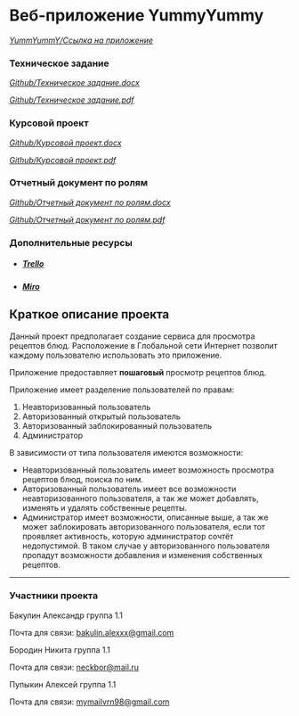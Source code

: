 # Веб-приложение YummyYummy

*[YummYummY/Ссылка на приложение](http://195.133.196.144/yummy/)*

### Техническое задание
*[Github/Техническое задание.docx](https://github.com/neckbor/recipe-book/blob/master/%D0%B4%D0%BE%D0%BA%D1%83%D0%BC%D0%B5%D0%BD%D1%82%D0%B0%D1%86%D0%B8%D1%8F/%D0%A2%D0%B5%D1%85%D0%BD%D0%B8%D1%87%D0%B5%D1%81%D0%BA%D0%BE%D0%B5%20%D0%B7%D0%B0%D0%B4%D0%B0%D0%BD%D0%B8%D0%B5.docx)*

*[Github/Техническое задание.pdf](https://github.com/neckbor/recipe-book/blob/master/%D0%B4%D0%BE%D0%BA%D1%83%D0%BC%D0%B5%D0%BD%D1%82%D0%B0%D1%86%D0%B8%D1%8F/%D0%A2%D0%B5%D1%85%D0%BD%D0%B8%D1%87%D0%B5%D1%81%D0%BA%D0%BE%D0%B5%20%D0%B7%D0%B0%D0%B4%D0%B0%D0%BD%D0%B8%D0%B5.pdf)*

### Курсовой проект
*[Github/Курсовой проект.docx](https://github.com/neckbor/recipe-book/blob/master/%D0%B4%D0%BE%D0%BA%D1%83%D0%BC%D0%B5%D0%BD%D1%82%D0%B0%D1%86%D0%B8%D1%8F/%D0%9A%D1%83%D1%80%D1%81%D0%BE%D0%B2%D0%BE%D0%B9%20%D0%BF%D1%80%D0%BE%D0%B5%D0%BA%D1%82.docx)*

*[Github/Курсовой проект.pdf](https://github.com/neckbor/recipe-book/blob/master/%D0%B4%D0%BE%D0%BA%D1%83%D0%BC%D0%B5%D0%BD%D1%82%D0%B0%D1%86%D0%B8%D1%8F/%D0%9A%D1%83%D1%80%D1%81%D0%BE%D0%B2%D0%BE%D0%B9%20%D0%BF%D1%80%D0%BE%D0%B5%D0%BA%D1%82.pdf)*

### Отчетный документ по ролям
*[Github/Отчетный документ по ролям.docx](https://github.com/neckbor/recipe-book/blob/master/%D0%B4%D0%BE%D0%BA%D1%83%D0%BC%D0%B5%D0%BD%D1%82%D0%B0%D1%86%D0%B8%D1%8F/%D0%9E%D1%82%D1%87%D1%91%D1%82%D0%BD%D1%8B%D0%B9%20%D0%B4%D0%BE%D0%BA%D1%83%D0%BC%D0%B5%D0%BD%D1%82%20%D0%BF%D0%BE%20%D1%80%D0%BE%D0%BB%D1%8F%D0%BC.docx)*

*[Github/Отчетный документ по ролям.pdf](https://github.com/neckbor/recipe-book/blob/master/%D0%B4%D0%BE%D0%BA%D1%83%D0%BC%D0%B5%D0%BD%D1%82%D0%B0%D1%86%D0%B8%D1%8F/%D0%9E%D1%82%D1%87%D1%91%D1%82%D0%BD%D1%8B%D0%B9%20%D0%B4%D0%BE%D0%BA%D1%83%D0%BC%D0%B5%D0%BD%D1%82%20%D0%BF%D0%BE%20%D1%80%D0%BE%D0%BB%D1%8F%D0%BC.pdf)*

### Дополнительные ресурсы ###
* ##### [Trello](https://trello.com/b/Ql54ikNJ/yummyummy)
* ##### [Miro](https://miro.com/app/board/o9J_kul6-84=/)

## Краткое описание проекта
Данный проект предполагает создание сервиса для просмотра рецептов блюд. Расположение в Глобальной сети Интернет позволит каждому пользователю использовать это приложение.

Приложение предоставляет **пошаговый** просмотр рецептов блюд.

Приложение имеет разделение пользователей по правам:
1. Неавторизованный пользователь
2. Авторизованный открытый пользователь
3. Авторизованный заблокированный пользователь
4. Администратор

В зависимости от типа пользователя имеются возможности:
* Неавторизованный пользователь имеет возможность просмотра рецептов блюд, поиска по ним.
* Авторизованный пользователь имеет все возможности неавторизованного пользователя, а так же может добавлять, изменять и удалять собственные рецепты.
* Администратор имеет возможности, описанные выше, а так же может заблокировать авторизованного пользователя, если тот проявляет активность, которую администратор сочтёт недопустимой. В таком случае у авторизованного пользователя пропадут возможности добавления и изменения собственных рецептов.
***

### Участники проекта ###
Бакулин Александр группа 1.1 

Почта для связи: 	bakulin.alexxx@gmail.com

Бородин Никита группа 1.1

Почта для связи:  neckbor@mail.ru

Пупыкин Алексей группа 1.1

Почта для связи:  mymailvrn98@gmail.com
